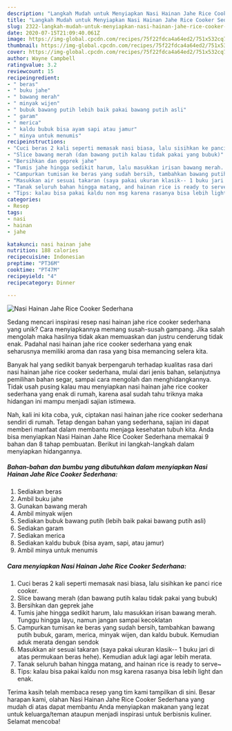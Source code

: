 ```yaml
---
description: "Langkah Mudah untuk Menyiapkan Nasi Hainan Jahe Rice Cooker Sederhana, Enak Banget"
title: "Langkah Mudah untuk Menyiapkan Nasi Hainan Jahe Rice Cooker Sederhana, Enak Banget"
slug: 2322-langkah-mudah-untuk-menyiapkan-nasi-hainan-jahe-rice-cooker-sederhana-enak-banget
date: 2020-07-15T21:09:40.061Z
image: https://img-global.cpcdn.com/recipes/75f22fdca4a64ed2/751x532cq70/nasi-hainan-jahe-rice-cooker-sederhana-foto-resep-utama.jpg
thumbnail: https://img-global.cpcdn.com/recipes/75f22fdca4a64ed2/751x532cq70/nasi-hainan-jahe-rice-cooker-sederhana-foto-resep-utama.jpg
cover: https://img-global.cpcdn.com/recipes/75f22fdca4a64ed2/751x532cq70/nasi-hainan-jahe-rice-cooker-sederhana-foto-resep-utama.jpg
author: Wayne Campbell
ratingvalue: 3.2
reviewcount: 15
recipeingredient:
- " beras"
- " buku jahe"
- " bawang merah"
- " minyak wijen"
- " bubuk bawang putih lebih baik pakai bawang putih asli"
- " garam"
- " merica"
- " kaldu bubuk bisa ayam sapi atau jamur"
- " minya untuk menumis"
recipeinstructions:
- "Cuci beras 2 kali seperti memasak nasi biasa, lalu sisihkan ke panci rice cooker."
- "Slice bawang merah (dan bawang putih kalau tidak pakai yang bubuk)"
- "Bersihkan dan geprek jahe"
- "Tumis jahe hingga sedikit harum, lalu masukkan irisan bawang merah. Tunggu hingga layu, namun jangan sampai kecoklatan"
- "Campurkan tumisan ke beras yang sudah bersih, tambahkan bawang putih bubuk, garam, merica, minyak wijen, dan kaldu bubuk. Kemudian aduk merata dengan sendok"
- "Masukkan air sesuai takaran (saya pakai ukuran klasik-- 1 buku jari di atas permukaan beras hehe). Kemudian aduk lagi agar lebih merata."
- "Tanak seluruh bahan hingga matang, and hainan rice is ready to serve~"
- "Tips: kalau bisa pakai kaldu non msg karena rasanya bisa lebih light dan enak."
categories:
- Resep
tags:
- nasi
- hainan
- jahe

katakunci: nasi hainan jahe 
nutrition: 188 calories
recipecuisine: Indonesian
preptime: "PT36M"
cooktime: "PT47M"
recipeyield: "4"
recipecategory: Dinner

---
```



![Nasi Hainan Jahe Rice Cooker Sederhana](https://img-global.cpcdn.com/recipes/75f22fdca4a64ed2/751x532cq70/nasi-hainan-jahe-rice-cooker-sederhana-foto-resep-utama.jpg)

Sedang mencari inspirasi resep nasi hainan jahe rice cooker sederhana yang unik? Cara menyiapkannya memang susah-susah gampang. Jika salah mengolah maka hasilnya tidak akan memuaskan dan justru cenderung tidak enak. Padahal nasi hainan jahe rice cooker sederhana yang enak seharusnya memiliki aroma dan rasa yang bisa memancing selera kita.

Banyak hal yang sedikit banyak berpengaruh terhadap kualitas rasa dari nasi hainan jahe rice cooker sederhana, mulai dari jenis bahan, selanjutnya pemilihan bahan segar, sampai cara mengolah dan menghidangkannya. Tidak usah pusing kalau mau menyiapkan nasi hainan jahe rice cooker sederhana yang enak di rumah, karena asal sudah tahu triknya maka hidangan ini mampu menjadi sajian istimewa.




Nah, kali ini kita coba, yuk, ciptakan nasi hainan jahe rice cooker sederhana sendiri di rumah. Tetap dengan bahan yang sederhana, sajian ini dapat memberi manfaat dalam membantu menjaga kesehatan tubuh kita. Anda bisa menyiapkan Nasi Hainan Jahe Rice Cooker Sederhana memakai 9 bahan dan 8 tahap pembuatan. Berikut ini langkah-langkah dalam menyiapkan hidangannya.

<!--inarticleads1-->

##### Bahan-bahan dan bumbu yang dibutuhkan dalam menyiapkan Nasi Hainan Jahe Rice Cooker Sederhana:

1. Sediakan  beras
1. Ambil  buku jahe
1. Gunakan  bawang merah
1. Ambil  minyak wijen
1. Sediakan  bubuk bawang putih (lebih baik pakai bawang putih asli)
1. Sediakan  garam
1. Sediakan  merica
1. Sediakan  kaldu bubuk (bisa ayam, sapi, atau jamur)
1. Ambil  minya untuk menumis




<!--inarticleads2-->

##### Cara menyiapkan Nasi Hainan Jahe Rice Cooker Sederhana:

1. Cuci beras 2 kali seperti memasak nasi biasa, lalu sisihkan ke panci rice cooker.
1. Slice bawang merah (dan bawang putih kalau tidak pakai yang bubuk)
1. Bersihkan dan geprek jahe
1. Tumis jahe hingga sedikit harum, lalu masukkan irisan bawang merah. Tunggu hingga layu, namun jangan sampai kecoklatan
1. Campurkan tumisan ke beras yang sudah bersih, tambahkan bawang putih bubuk, garam, merica, minyak wijen, dan kaldu bubuk. Kemudian aduk merata dengan sendok
1. Masukkan air sesuai takaran (saya pakai ukuran klasik-- 1 buku jari di atas permukaan beras hehe). Kemudian aduk lagi agar lebih merata.
1. Tanak seluruh bahan hingga matang, and hainan rice is ready to serve~
1. Tips: kalau bisa pakai kaldu non msg karena rasanya bisa lebih light dan enak.




Terima kasih telah membaca resep yang tim kami tampilkan di sini. Besar harapan kami, olahan Nasi Hainan Jahe Rice Cooker Sederhana yang mudah di atas dapat membantu Anda menyiapkan makanan yang lezat untuk keluarga/teman ataupun menjadi inspirasi untuk berbisnis kuliner. Selamat mencoba!

